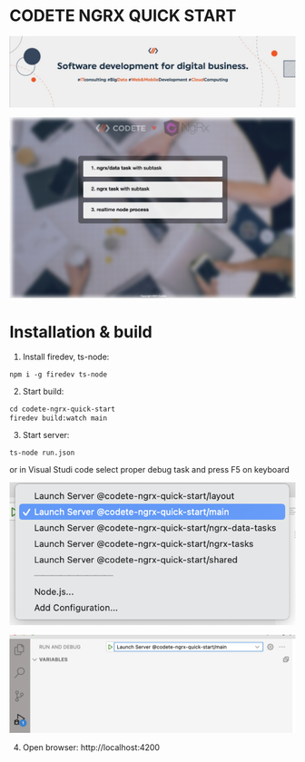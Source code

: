 # CODETE NGRX QUICK START

<p style="text-align: center;"><img src="./baner.jpeg" ></p>

<p style="text-align: center;"><img src="./screen.png" ></p>

# Installation & build

1. Install firedev, ts-node:
```
npm i -g firedev ts-node
```

2. Start build:
```
cd codete-ngrx-quick-start
firedev build:watch main
```

3. Start server:
```
ts-node run.json
```
or in Visual Studi code select proper debug task and press F5 on keyboard

![](proper-debug.png)

![](vscode-debug.png)

4. Open browser: http://localhost:4200
